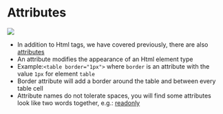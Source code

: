 # Attributes

[![](../.gitbook/assets/html-attribute.png)](https://clearlydecoded.com/anatomy-of-html-tag)

* In addition to Html tags, we have covered previously, there are also [attributes](https://www.w3schools.com/html/html_attributes.asp)
* An attribute modifies the appearance of an Html element type
* Example:`<table border="1px">` where `border` is an attribute with the value `1px` for element `table`
* Border attribute will add a border around the table and between every table cell
* Attribute names do not tolerate spaces, you will find some attributes look like two words together, e.g.: [readonly](https://www.w3schools.com/tags/att_readonly.asp)

